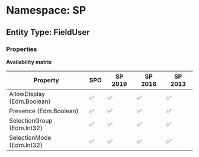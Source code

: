 # Namespace: SP

## Entity Type: FieldUser

### Properties

**Availability matrix**

Property | SPO | SP 2019 | SP 2016 | SP 2013
----------|-----|---------|---------|--------
AllowDisplay (Edm.Boolean) | ✅ | ✅ | ✅ | ✅
Presence (Edm.Boolean) | ✅ | ✅ | ✅ | ✅
SelectionGroup (Edm.Int32) | ✅ | ✅ | ✅ | ✅
SelectionMode (Edm.Int32) | ✅ | ✅ | ✅ | ✅

